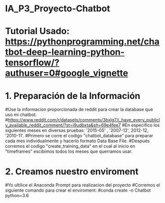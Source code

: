 # IA_P3_Proyecto-Chatbot
# Tutorial Usado: https://pythonprogramming.net/chatbot-deep-learning-python-tensorflow/?authuser=0#google_vignette

# 1. Preparación de la Información
#Use la informacion proporcionada de reddit para crear la database que uso mi chatbot.
#https://www.reddit.com/r/datasets/comments/3bxlg7/i_have_every_publicly_available_reddit_comment/?st=j9udbxta&sh=69e4fee7
#En especifico los siguientes meses en diversas pruebas: '2015-05' , '2007-12', 2012-12, '2010-11'.
#Primero se corre el codigo "chatbot_database" para preparar cada mes individualmente y hacerlo formato Data Base File.
#Después corremos el codigo "create_training_data" en el cual al inicio en "timeframes" escibimos todos los meses que querramos usar.

# 2. Creamos nuestro enviroment
#Yo ultilice el Anaconda Prompt para realizacion del proyecto
#Corremos el siguiente comando para crear el enviroment:
#conda create -n Chatbot python=3.6 
